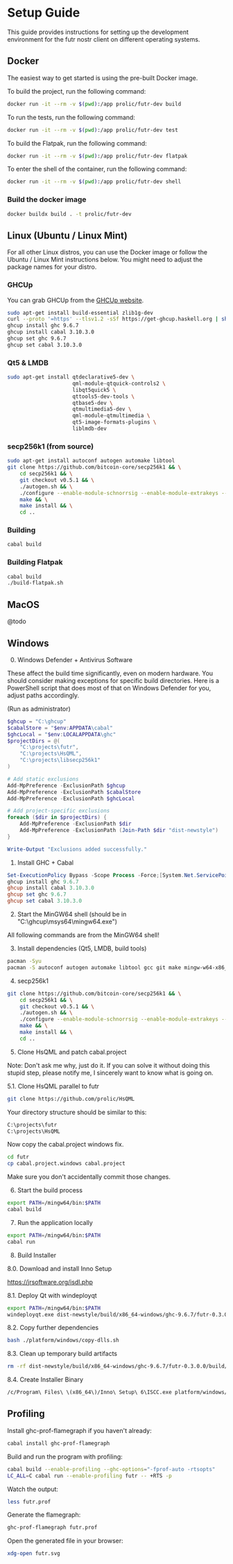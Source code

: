 # Setup Guide

This guide provides instructions for setting up the development environment for the futr nostr client on different operating systems.

## Docker

The easiest way to get started is using the pre-built Docker image.

To build the project, run the following command:

```bash
docker run -it --rm -v $(pwd):/app prolic/futr-dev build
```

To run the tests, run the following command:

```bash
docker run -it --rm -v $(pwd):/app prolic/futr-dev test
```

To build the Flatpak, run the following command:

```bash
docker run -it --rm -v $(pwd):/app prolic/futr-dev flatpak
```

To enter the shell of the container, run the following command:

```bash
docker run -it --rm -v $(pwd):/app prolic/futr-dev shell
```

### Build the docker image

```bash
docker buildx build . -t prolic/futr-dev
```

## Linux (Ubuntu / Linux Mint)

For all other Linux distros, you can use the Docker image or follow the Ubuntu / Linux Mint instructions below.
You might need to adjust the package names for your distro.

### GHCUp

You can grab GHCUp from the [GHCUp website](https://www.haskell.org/ghcup/).

```bash
sudo apt-get install build-essential zlib1g-dev
curl --proto '=https' --tlsv1.2 -sSf https://get-ghcup.haskell.org | sh
ghcup install ghc 9.6.7
ghcup install cabal 3.10.3.0
ghcup set ghc 9.6.7
ghcup set cabal 3.10.3.0
```

### Qt5 & LMDB

```bash
sudo apt-get install qtdeclarative5-dev \
                     qml-module-qtquick-controls2 \
                     libqt5quick5 \
                     qttools5-dev-tools \
                     qtbase5-dev \
                     qtmultimedia5-dev \
                     qml-module-qtmultimedia \
                     qt5-image-formats-plugins \
                     liblmdb-dev
```

### secp256k1 (from source)

```bash
sudo apt-get install autoconf autogen automake libtool
git clone https://github.com/bitcoin-core/secp256k1 && \
    cd secp256k1 && \
    git checkout v0.5.1 && \
    ./autogen.sh && \
    ./configure --enable-module-schnorrsig --enable-module-extrakeys --enable-module-ecdh --enable-experimental --enable-module-recovery && \
    make && \
    make install && \
    cd ..
```


### Building

```bash
cabal build
```

### Building Flatpak

```bash
cabal build
./build-flatpak.sh
```

## MacOS

@todo

## Windows

0. Windows Defender + Antivirus Software

These affect the build time significantly, even on modern hardware. You should consider making exceptions for specific build directories. Here is a PowerShell script that does most of that on Windows Defender for you, adjust paths accordingly.

(Run as administrator)

```powershell
$ghcup = "C:\ghcup"
$cabalStore = "$env:APPDATA\cabal"
$ghcLocal = "$env:LOCALAPPDATA\ghc"
$projectDirs = @(
    "C:\projects\futr",
    "C:\projects\HsQML",
    "C:\projects\libsecp256k1"
)

# Add static exclusions
Add-MpPreference -ExclusionPath $ghcup
Add-MpPreference -ExclusionPath $cabalStore
Add-MpPreference -ExclusionPath $ghcLocal

# Add project-specific exclusions
foreach ($dir in $projectDirs) {
    Add-MpPreference -ExclusionPath $dir
    Add-MpPreference -ExclusionPath (Join-Path $dir "dist-newstyle")
}

Write-Output "Exclusions added successfully."
```

1. Install GHC + Cabal

```powershell
Set-ExecutionPolicy Bypass -Scope Process -Force;[System.Net.ServicePointManager]::SecurityProtocol = [System.Net.ServicePointManager]::SecurityProtocol -bor 3072; try { Invoke-Command -ScriptBlock ([ScriptBlock]::Create((Invoke-WebRequest https://www.haskell.org/ghcup/sh/bootstrap-haskell.ps1 -UseBasicParsing))) -ArgumentList $true } catch { Write-Error $_ }
ghcup install ghc 9.6.7
ghcup install cabal 3.10.3.0
ghcup set ghc 9.6.7
ghcup set cabal 3.10.3.0
```

2. Start the MinGW64 shell (should be in "C:\ghcup\msys64\mingw64.exe")

All following commands are from the MinGW64 shell!

3. Install dependencies (Qt5, LMDB, build tools)

```bash
pacman -Syu
pacman -S autoconf autogen automake libtool gcc git make mingw-w64-x86_64-qt5-base mingw-w64-x86_64-qt5-declarative mingw-w64-x86_64-qt5-graphicaleffects mingw-w64-x86_64-qt5-imageformats mingw-w64-x86_64-qt5-multimedia mingw-w64-x86_64-qt5-quickcontrols2 mingw-w64-x86_64-qt5-svg mingw-w64-x86_64-qt5-tools mingw-w64-x86_64-qt5-translations mingw-w64-x86_64-qt5-winextras mingw-w64-x86_64-openssl mingw-w64-x86_64-angleproject mingw-w64-x86_64-lmdb mingw-w64-x86_64-libunwind msys2-runtime mingw-w64-x86_64-toolchain mingw-w64-x86_64-make

```

4. secp256k1

```bash
git clone https://github.com/bitcoin-core/secp256k1 && \
    cd secp256k1 && \
    git checkout v0.5.1 && \
    ./autogen.sh && \
    ./configure --enable-module-schnorrsig --enable-module-extrakeys --enable-module-ecdh --enable-experimental --enable-module-recovery && \
    make && \
    make install && \
    cd ..
```

5. Clone HsQML and patch cabal.project

Note: Don't ask me why, just do it. If you can solve it without doing this stupid step, please notify me, I sincerely want to know what is going on.

5.1. Clone HsQML parallel to futr

```bash
git clone https://github.com/prolic/HsQML
```

Your directory structure should be similar to this:

```bash
C:\projects\futr
C:\projects\HsQML
```

Now copy the cabal.project windows fix.

```bash
cd futr
cp cabal.project.windows cabal.project
```

Make sure you don't accidentally commit those changes.

6. Start the build process

```bash
export PATH=/mingw64/bin:$PATH
cabal build
```

7. Run the application locally

```bash
export PATH=/mingw64/bin:$PATH
cabal run
```

8. Build Installer

8.0. Download and install Inno Setup

https://jrsoftware.org/isdl.php

8.1. Deploy Qt with windeployqt

```bash
export PATH=/mingw64/bin:$PATH
windeployqt.exe dist-newstyle/build/x86_64-windows/ghc-9.6.7/futr-0.3.0.0/build/futr/futr.exe --qmldir=resources/qml
```

8.2. Copy further dependencies

```bash
bash ./platform/windows/copy-dlls.sh
```

8.3. Clean up temporary build artifacts

```bash
rm -rf dist-newstyle/build/x86_64-windows/ghc-9.6.7/futr-0.3.0.0/build/futr/futr-tmp
```

8.4. Create Installer Binary

```bash
/c/Program\ Files\ \(x86_64\)/Inno\ Setup\ 6\ISCC.exe platform/windows/innosetup.iss
```

## Profiling

Install ghc-prof-flamegraph if you haven't already:

```bash
cabal install ghc-prof-flamegraph
```

Build and run the program with profiling:

```bash
cabal build --enable-profiling --ghc-options="-fprof-auto -rtsopts"
LC_ALL=C cabal run --enable-profiling futr -- +RTS -p
```

Watch the output:

```bash
less futr.prof
```

Generate the flamegraph:

```bash
ghc-prof-flamegraph futr.prof
```

Open the generated file in your browser:

```bash
xdg-open futr.svg
```
